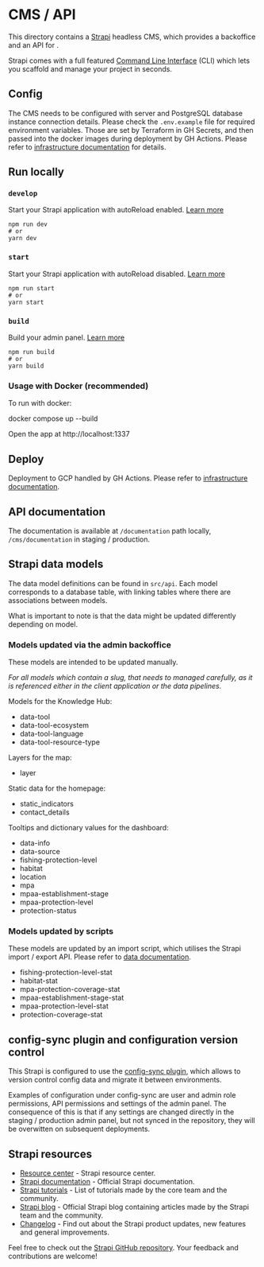 # CMS / API

This directory contains a [Strapi](https://strapi.io/) headless CMS, which provides a backoffice and an API for .

Strapi comes with a full featured [Command Line Interface](https://docs.strapi.io/developer-docs/latest/developer-resources/cli/CLI.html) (CLI) which lets you scaffold and manage your project in seconds.

## Config

The CMS needs to be configured with server and PostgreSQL database instance connection details. Please check the `.env.example` file for required environment variables. Those are set by Terraform in GH Secrets, and then passed into the docker images during deployment by GH Actions. Please refer to [infrastructure documentation](../infrastructure/README.md) for details.

## Run locally

### `develop`

Start your Strapi application with autoReload enabled. [Learn more](https://docs.strapi.io/developer-docs/latest/developer-resources/cli/CLI.html#strapi-develop)

```
npm run dev
# or
yarn dev
```

### `start`

Start your Strapi application with autoReload disabled. [Learn more](https://docs.strapi.io/developer-docs/latest/developer-resources/cli/CLI.html#strapi-start)

```
npm run start
# or
yarn start
```

### `build`

Build your admin panel. [Learn more](https://docs.strapi.io/developer-docs/latest/developer-resources/cli/CLI.html#strapi-build)

```
npm run build
# or
yarn build
```

### Usage with Docker (recommended)
To run with docker:

docker compose up --build

Open the app at http://localhost:1337

## Deploy

Deployment to GCP handled by GH Actions. Please refer to [infrastructure documentation](../infrastructure/README.md).

## API documentation

The documentation is available at `/documentation` path locally, `/cms/documentation` in staging / production.

## Strapi data models

The data model definitions can be found in `src/api`. Each model corresponds to a database table, with linking tables where there are associations between models.

What is important to note is that the data might be updated differently depending on model. 

### Models updated via the admin backoffice

These models are intended to be updated manually. 

*For all models which contain a slug, that needs to managed carefully, as it is referenced either in the client application or the data pipelines.*

Models for the Knowledge Hub:

- data-tool
- data-tool-ecosystem
- data-tool-language
- data-tool-resource-type

Layers for the map:

- layer

Static data for the homepage:
- static_indicators
- contact_details

Tooltips and dictionary values for the dashboard:

- data-info
- data-source
- fishing-protection-level
- habitat
- location
- mpa
- mpaa-establishment-stage
- mpaa-protection-level
- protection-status

### Models updated by scripts

These models are updated by an import script, which utilises the Strapi import / export API. Please refer to [data documentation](../data/README.md).

- fishing-protection-level-stat
- habitat-stat
- mpa-protection-coverage-stat
- mpaa-establishment-stage-stat
- mpaa-protection-level-stat
- protection-coverage-stat

## config-sync plugin and configuration version control
This Strapi is configured to use the [config-sync plugin](https://market.strapi.io/plugins/strapi-plugin-config-sync), which allows to version control config data and migrate it between environments.

Examples of configuration under config-sync are user and admin role permissions, API permissions and settings of the admin panel. The consequence of this is that if any settings are changed directly in the staging / production admin panel, but not synced in the repository, they will be overwitten on subsequent deployments.

## Strapi resources

- [Resource center](https://strapi.io/resource-center) - Strapi resource center.
- [Strapi documentation](https://docs.strapi.io) - Official Strapi documentation.
- [Strapi tutorials](https://strapi.io/tutorials) - List of tutorials made by the core team and the community.
- [Strapi blog](https://docs.strapi.io) - Official Strapi blog containing articles made by the Strapi team and the community.
- [Changelog](https://strapi.io/changelog) - Find out about the Strapi product updates, new features and general improvements.

Feel free to check out the [Strapi GitHub repository](https://github.com/strapi/strapi). Your feedback and contributions are welcome!

